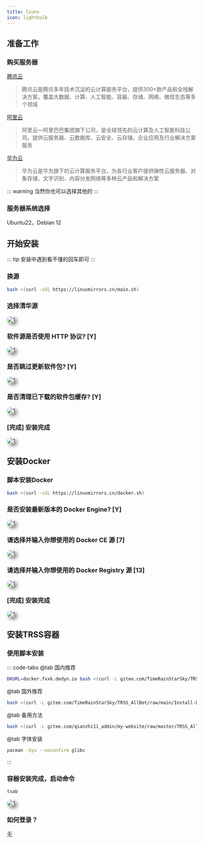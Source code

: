 ```yaml
---
title: liunx
icon: lightbulb
---
```


## 准备工作
### 购买服务器
[腾讯云](https://cloud.tencent.com)
>腾讯云是腾讯多年技术沉淀的云计算服务平台，提供300+款产品和全栈解决方案，覆盖大数据、计算、人工智能、容器、存储、网络、微信生态等多个领域

[阿里云](https://www.aliyun.com)
>阿里云—阿里巴巴集团旗下公司，是全球领先的云计算及人工智能科技公司。提供云服务器、云数据库、云安全、云存储、企业应用及行业解决方案服务

[华为云](https://activity.huaweicloud.com)
>华为云是华为旗下的云计算服务平台，为各行业客户提供弹性云服务器、对象存储、文字识别、内容分发网络等多种云产品和解决方案

::: warning
当然你也可以选择其他的
:::

### 服务器系统选择
<Card title="本人推荐系统">
  Ubuntu22，Debian 12
</Card>
  
## 开始安装

::: tip
安装中遇到看不懂的回车即可
:::

### 换源

   ```bash
   bash <(curl -sSL https://linuxmirrors.cn/main.sh)
   ```
   
### 选择清华源
   
<img src="/images/TRSS/Linux/1/1.png" alt="1" style="border-radius: 10px; box-shadow: 5px 5px 10px rgba(0, 0, 0, 0.5);">


### 软件源是否使用 HTTP 协议? [Y]

<img src="/images/TRSS/Linux/1/2.png" alt="1" style="border-radius: 10px; box-shadow: 5px 5px 10px rgba(0, 0, 0, 0.5);">


### 是否跳过更新软件包? [Y]

<img src="/images/TRSS/Linux/1/3.png" alt="1" style="border-radius: 10px; box-shadow: 5px 5px 10px rgba(0, 0, 0, 0.5);">

### 是否清理已下载的软件包缓存? [Y]

<img src="/images/TRSS/Linux/1/4.png" alt="1" style="border-radius: 10px; box-shadow: 5px 5px 10px rgba(0, 0, 0, 0.5);">

### [完成] 安装完成

<img src="/images/TRSS/Linux/1/5.png" alt="1" style="border-radius: 10px; box-shadow: 5px 5px 10px rgba(0, 0, 0, 0.5);">

## 安装Docker

### 脚本安装Docker

   ```bash
   bash <(curl -sSL https://linuxmirrors.cn/docker.sh)
   ```
   
### 是否安装最新版本的 Docker Engine? [Y]

<img src="/images/TRSS/Linux/2/1.png" alt="1" style="border-radius: 10px; box-shadow: 5px 5px 10px rgba(0, 0, 0, 0.5);">

### 请选择并输入你想使用的 Docker CE 源 [7]

<img src="/images/TRSS/Linux/2/2.png" alt="1" style="border-radius: 10px; box-shadow: 5px 5px 10px rgba(0, 0, 0, 0.5);">

### 请选择并输入你想使用的 Docker Registry 源 [13]

<img src="/images/TRSS/Linux/2/3.png" alt="1" style="border-radius: 10px; box-shadow: 5px 5px 10px rgba(0, 0, 0, 0.5);">

### [完成] 安装完成

<img src="/images/TRSS/Linux/2/4.png" alt="1" style="border-radius: 10px; box-shadow: 5px 5px 10px rgba(0, 0, 0, 0.5);">

## 安装TRSS容器

### 使用脚本安装

   ::: code-tabs
   @tab 国内推荐

   ```bash
   DKURL=docker.fxxk.dedyn.io bash <(curl -L gitee.com/TimeRainStarSky/TRSS_AllBot/raw/main/Install-Docker.sh)
   ```

   @tab 国外推荐

   ```bash
   bash <(curl -L gitee.com/TimeRainStarSky/TRSS_AllBot/raw/main/Install-Docker.sh)
   ```

   @tab 备用方法

   ```bash
   bash <(curl -L gitee.com/qianzhi11_admin/my-website/raw/master/TRSS_AllBot.sh)
   ```
   @tab 字体安装

   ```bash
   pacman -Syu --noconfirm glibc
   ```   
   
   :::

### 容器安装完成，启动命令

   ```bash
   tsab
   ```

<img src="/images/TRSS/Linux/3/1.png" alt="1" style="border-radius: 10px; box-shadow: 5px 5px 10px rgba(0, 0, 0, 0.5);">


### 如何登录？

无
